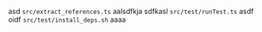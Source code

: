 asd `src/extract_references.ts` aalsdfkja sdfkasl
`src/test/runTest.ts` asdf oidf
`src/test/install_deps.sh`
aaaa
